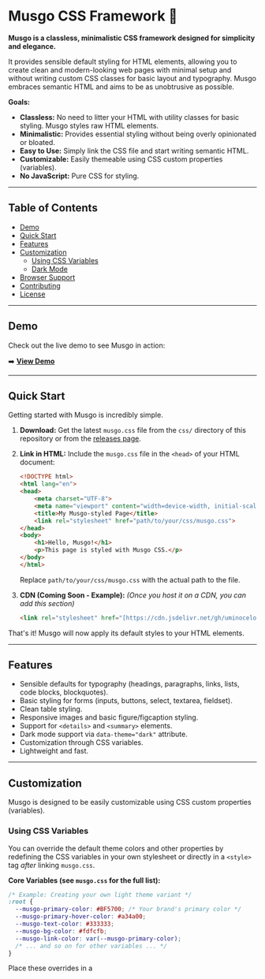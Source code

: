 # Musgo CSS Framework 🌿

**Musgo is a classless, minimalistic CSS framework designed for simplicity and elegance.**

It provides sensible default styling for HTML elements, allowing you to create clean and modern-looking web pages with minimal setup and without writing custom CSS classes for basic layout and typography. Musgo embraces semantic HTML and aims to be as unobtrusive as possible.

**Goals:**

* **Classless:** No need to litter your HTML with utility classes for basic styling. Musgo styles raw HTML elements.
* **Minimalistic:** Provides essential styling without being overly opinionated or bloated.
* **Easy to Use:** Simply link the CSS file and start writing semantic HTML.
* **Customizable:** Easily themeable using CSS custom properties (variables).
* **No JavaScript:** Pure CSS for styling.

---

## Table of Contents

* [Demo](#demo)
* [Quick Start](#quick-start)
* [Features](#features)
* [Customization](#customization)
    * [Using CSS Variables](#using-css-variables)
    * [Dark Mode](#dark-mode)
* [Browser Support](#browser-support)
* [Contributing](#contributing)
* [License](#license)

---

## Demo

Check out the live demo to see Musgo in action:

➡️ **[View Demo](https://uminocelo.github.io/musgo/demo/index.html)**

---

## Quick Start

Getting started with Musgo is incredibly simple.

1.  **Download:**
    Get the latest `musgo.css` file from the `css/` directory of this repository or from the [releases page](https://github.com/uminocelo/musgo/releases).

2.  **Link in HTML:**
    Include the `musgo.css` file in the `<head>` of your HTML document:

    ```html
    <!DOCTYPE html>
    <html lang="en">
    <head>
        <meta charset="UTF-8">
        <meta name="viewport" content="width=device-width, initial-scale=1.0">
        <title>My Musgo-styled Page</title>
        <link rel="stylesheet" href="path/to/your/css/musgo.css">
    </head>
    <body>
        <h1>Hello, Musgo!</h1>
        <p>This page is styled with Musgo CSS.</p>
    </body>
    </html>
    ```

    Replace `path/to/your/css/musgo.css` with the actual path to the file.

3.  **CDN (Coming Soon - Example):**
    *(Once you host it on a CDN, you can add this section)*
    ```html
    <link rel="stylesheet" href="[https://cdn.jsdelivr.net/gh/uminocelo/musgo@latest/css/musgo.css](https://cdn.jsdelivr.net/gh/uminocelo/musgo@latest/css/musgo.css)">
    ```

That's it! Musgo will now apply its default styles to your HTML elements.

---

## Features

* Sensible defaults for typography (headings, paragraphs, links, lists, code blocks, blockquotes).
* Basic styling for forms (inputs, buttons, select, textarea, fieldset).
* Clean table styling.
* Responsive images and basic figure/figcaption styling.
* Support for `<details>` and `<summary>` elements.
* Dark mode support via `data-theme="dark"` attribute.
* Customization through CSS variables.
* Lightweight and fast.

---

## Customization

Musgo is designed to be easily customizable using CSS custom properties (variables).

### Using CSS Variables

You can override the default theme colors and other properties by redefining the CSS variables in your own stylesheet or directly in a `<style>` tag *after* linking `musgo.css`.

**Core Variables (see `musgo.css` for the full list):**

```css
/* Example: Creating your own light theme variant */
:root {
  --musgo-primary-color: #BF5700; /* Your brand's primary color */
  --musgo-primary-hover-color: #a34a00;
  --musgo-text-color: #333333;
  --musgo-bg-color: #fdfcfb;
  --musgo-link-color: var(--musgo-primary-color);
  /* ... and so on for other variables ... */
}
```

Place these overrides in a <style> tag in your HTML head (after Musgo's link) or in a separate CSS file linked after `musgo.css`.
For a detailed list of all available CSS variables and how to use them, please refer to the Customization Guide. 

### Dark Mode

Musgo includes a dark theme that can be activated by adding the data-theme="dark" attribute to the <body> tag or any parent container:

```html
<body data-theme="dark">
</body>
```

You can also toggle this attribute with JavaScript to allow users to switch themes. The dark theme variables are defined within the [data-theme="dark"] selector in musgo.css and can also be overridden.

### Browser Support

Musgo aims to support all modern web browsers that have good support for CSS Custom Properties.
- Chrome (latest)
- Firefox (latest)
- Safari (latest)
- Edge (latest)

Older browsers like Internet Explorer are not supported.

## Contributing

Contributions are welcome! Whether it's bug reports, feature suggestions, or pull requests, your help is appreciated.
Please read our Contributing Guidelines before submitting a pull request.

Ideas for contribution:

- Improving accessibility.
- Adding more data-* attribute styling options.
- Refining existing element styles.
- Expanding documentation.

## License
Musgo is open-source software licensed under the MIT License.